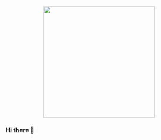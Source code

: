 <div id="header" align="center">
  <img src="https://media.giphy.com/media/aQwvKKi4Lv3t63nZl9/giphy.gif" width="300"/>
</div>

### Hi there 👋

<!--
**ThisAster/ThisAster** is a ✨ _special_ ✨ repository because its `README.md` (this file) appears on your GitHub profile.

Here are some ideas to get you started:

- 🔭 I’m currently working on ...
- 🌱 I’m currently learning ...
- 👯 I’m looking to collaborate on ...
- 🤔 I’m looking for help with ...
- 💬 Ask me about ...
- 📫 How to reach me: ...
- 😄 Pronouns: ...
- ⚡ Fun fact: ...
-->
